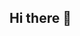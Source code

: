 ## Hi there 👋

<!--
**naufal0410/naufal0410** is a ✨ _special_ ✨ repository because its `README.md` (this file) appears on your GitHub profile.

Here are some ideas to get you started:

- 🔭 I’m currently working on ...
- 🌱 I’m currently learning ...
- 👯 I’m looking to collaborate on ...
- 🤔 I’m looking for help with ...
- 💬 Ask me about ...
- 📫 How to reach me: ...
- 😄 Pronouns: ...
- ⚡ Fun fact: ...
--<!DOCTYPE html>
<html lang="id">
<head>
    <meta charset="UTF-8">
    <meta name="viewport" content="width=device-width, initial-scale=1.0">
    <meta name="description" content="Repositori Proyek">
    <title>Repositori Proyek</title>
    <style>
        body {
            font-family: Arial, sans-serif;
            background-color: #f9f9f9;
            color: #333;
            margin: 0;
            padding: 0;
        }
        header {
            background-color: #4CAF50;
            color: white;
            padding: 15px;
            text-align: center;
        }
        .container {
            width: 80%;
            margin: 20px auto;
        }
        h1 {
            font-size: 2.5em;
            margin-bottom: 10px;
        }
        .repo-info {
            background-color: #fff;
            padding: 20px;
            border-radius: 8px;
            box-shadow: 0 4px 8px rgba(0, 0, 0, 0.1);
        }
        .repo-info h2 {
            margin-top: 0;
        }
        .repo-info p {
            font-size: 1.1em;
        }
        .repo-info a {
            color: #4CAF50;
            text-decoration: none;
        }
        .file-list {
            list-style: none;
            padding: 0;
        }
        .file-list li {
            background-color: #fff;
            margin-bottom: 10px;
            padding: 10px;
            border-radius: 5px;
            box-shadow: 0 2px 4px rgba(0, 0, 0, 0.1);
        }
        footer {
            background-color: #333;
            color: white;
            text-align: center;
            padding: 10px;
            position: fixed;
            bottom: 0;
            width: 100%;
        }
    </style>
</head>
<body>

<header>
    <h1>Repositori Proyek</h1>
    <p>Tempat berbagi dan mengelola kode sumber</p>
</header>

<div class="container">
    <div class="repo-info">
        <h2>Nama Proyek: <span>Nama Repositori</span></h2>
        <p>Deskripsi singkat tentang proyek ini. Ini adalah repositori untuk mengelola dan berbagi kode sumber untuk proyek yang sedang dikembangkan.</p>
        <p><strong>Author:</strong> <a href="#">Nama Pengembang</a></p>
        <p><strong>Lisensi:</strong> MIT License</p>
        <p><strong>GitHub:</strong> <a href="https://github.com/username/repository" target="_blank">https://github.com/username/repository</a></p>
    </div>

    <h2>Daftar File:</h2>
    <ul class="file-list">
        <li><strong>index.html</strong> - Halaman utama dari aplikasi.</li>
        <li><strong>style.css</strong> - File CSS untuk desain halaman.</li>
        <li><strong>script.js</strong> - Skrip JavaScript untuk fungsionalitas interaktif.</li>
        <li><strong>README.md</strong> - Deskripsi proyek dan petunjuk penggunaan.</li>
        <li><strong>LICENSE</strong> - Informasi lisensi proyek.</li>
    </ul>
</div>

<footer>
    <p>&copy; 2024 Repositori Proyek. Semua hak dilindungi.</p>
</footer>

</body>
</html>
